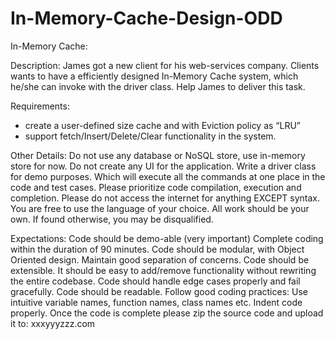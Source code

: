 # In-Memory-Cache-Design-ODD




In-Memory Cache:

Description:
James got a new client for his web-services company. Clients wants to have a efficiently designed In-Memory Cache system, which he/she can invoke with the driver class. Help James to deliver this task.

Requirements:
- create a user-defined size cache and with Eviction policy as “LRU”
- support fetch/Insert/Delete/Clear functionality in the system.

Other Details:
Do not use any database or NoSQL store, use in-memory store for now. 
Do not create any UI for the application. 
Write a driver class for demo purposes. Which will execute all the commands at one place in the code and test cases. 
Please prioritize code compilation, execution and completion. 
Please do not access the internet for anything EXCEPT syntax. 
You are free to use the language of your choice. 
All work should be your own. If found otherwise, you may be disqualified.

Expectations:
Code should be demo-able (very important) 
Complete coding within the duration of 90 minutes. 
Code should be modular, with Object Oriented design. 
Maintain good separation of concerns. 
Code should be extensible. It should be easy to add/remove functionality without rewriting the entire codebase. 
Code should handle edge cases properly and fail gracefully. 
Code should be readable. 
Follow good coding practices: Use intuitive variable names, function names, class names etc. Indent code properly. Once the code is complete please zip the source code and upload it to: xxxyyyzzz.com
